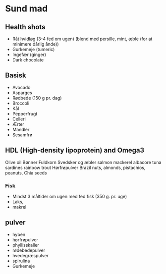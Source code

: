 # Sund mad
## Health shots
- Råt hvidløg (3-4 fed om ugen) (blend med persille, mint, æble (for at minimere dårlig ånde))
- Gurkemeje (tumeric)
- Ingefær (ginger)
- Dark chocolate

## Basisk
- Avocado
- Asparges
- Rødbede (150 g pr. dag)
- Broccoli
- Kål
- Pepperfrugt
- Celleri
- Ærter
- Mandler
- Sesamfrø

## HDL (High-density lipoprotein) and Omega3
Olive oil
Bønner
Fuldkorn
Svedsker og æbler
salmon
mackerel
albacore tuna
sardines
rainbow trout
Hørfrøpulver
Brazil nuts, almonds, pistachios, peanuts,
Chia seeds

### Fisk
- Mindst 3 måltider om ugen med fed fisk (350 g. pr. uge)
- Laks, 
- makrel

## pulver
- hyben
- hørfrøpulver
- phyllisskaller
- rødebedepulver
- hvedegræspulver
- spirulina
- Gurkemeje
